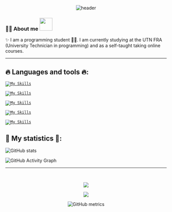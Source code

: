 <div align="center">
 
 ![header](https://capsule-render.vercel.app/api?type=Waving&color=transparent&fontColor=d6ace6&height=300&section=header&text=Bamio%20Ezequiel&fontSize=90)

</div>
<h3>🙋‍♂️ About me <img src="https://github.com/rajput2107/rajput2107/blob/master/Assets/Hi.gif" width="40px"></h3> 

✨ I am a programming student 👨‍💻. I am currently studying at the UTN FRA <br>
(University Technician in programming) and as a self-taught taking online courses.

<!-- <img align="right" height="220" width="300" src="https://media.giphy.com/media/V47JMIkNjdU94n9Mjk/giphy.gif" /> </a> -->

<hr>
  
## 🔥 Languages and tools 🔥:

  <code>[![My Skills](https://skillicons.dev/icons?i=cs)](https://github.com/bamioezequiel/)</code>
  
  <code>[![My Skills](https://skillicons.dev/icons?i=c)](https://github.com/bamioezequiel/)</code>
  
  <code>[![My Skills](https://skillicons.dev/icons?i=react,redux,js,html,css,webpack,sass,bootstrap)](https://github.com/bamioezequiel/)</code>
  
  <code>[![My Skills](https://skillicons.dev/icons?i=angular,typescript,firebase)](https://github.com/bamioezequiel/)</code>
  
  <code>[![My Skills](https://skillicons.dev/icons?i=visualstudio,vscode,eclipse,github)](https://github.com/bamioezequiel/)</code>
  
## 📌 My statistics 📌:
  
  
![GitHub stats](https://github-readme-stats.vercel.app/api?username=bamioezequiel&show_icons=true)  

![GitHub Activity Graph](https://activity-graph.herokuapp.com/graph?username=bamioezequiel)  

<hr>
  
<br>
  
<div align="center">
<p ><img src="https://profile-counter.glitch.me/{EzequielBamio}/count.svg" /></p> 

![](https://github-profile-summary-cards.vercel.app/api/cards/profile-details?username=EzequielBamio&theme=github_dark)
  
 
![GitHub metrics](https://metrics.lecoq.io/bamioezequiel)  
 
</div>



